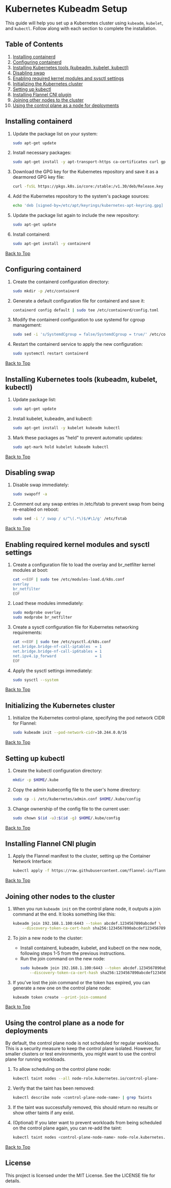 # Kubernetes Kubeadm Setup

This guide will help you set up a Kubernetes cluster using `kubeadm`, `kubelet`, and `kubectl`. Follow along with each section to complete the installation.

## Table of Contents

1. [Installing containerd](#installing-containerd)
2. [Configuring containerd](#configuring-containerd)
3. [Installing Kubernetes tools (kubeadm, kubelet, kubectl)](#installing-kubernetes-tools-kubeadm-kubelet-kubectl)
4. [Disabling swap](#disabling-swap)
5. [Enabling required kernel modules and sysctl settings](#enabling-required-kernel-modules-and-sysctl-settings)
6. [Initializing the Kubernetes cluster](#initializing-the-kubernetes-cluster)
7. [Setting up kubectl](#setting-up-kubectl)
8. [Installing Flannel CNI plugin](#installing-flannel-cni-plugin)
9. [Joining other nodes to the cluster](#joining-other-nodes-to-the-cluster)
10. [Using the control plane as a node for deployments](#using-the-control-plane-as-a-node-for-deployments)

## Installing containerd

1. Update the package list on your system:
    ```bash
    sudo apt-get update
    ```

2. Install necessary packages:
    ```bash
    sudo apt-get install -y apt-transport-https ca-certificates curl gpg
    ```

3. Download the GPG key for the Kubernetes repository and save it as a dearmored GPG key file:
    ```bash
    curl -fsSL https://pkgs.k8s.io/core:/stable:/v1.30/deb/Release.key | sudo gpg --dearmor -o /etc/apt/keyrings/kubernetes-apt-keyring.gpg
    ```

4. Add the Kubernetes repository to the system's package sources:
    ```bash
    echo 'deb [signed-by=/etc/apt/keyrings/kubernetes-apt-keyring.gpg] https://pkgs.k8s.io/core:/stable:/v1.30/deb/ /' | sudo tee /etc/apt/sources.list.d/kubernetes.list
    ```

5. Update the package list again to include the new repository:
    ```bash
    sudo apt-get update
    ```

6. Install containerd:
    ```bash
    sudo apt-get install -y containerd
    ```

[Back to Top](#kubernetes-kubeadm-setup-tutorial)

## Configuring containerd

1. Create the containerd configuration directory:
    ```bash
    sudo mkdir -p /etc/containerd
    ```

2. Generate a default configuration file for containerd and save it:
    ```bash
    containerd config default | sudo tee /etc/containerd/config.toml
    ```

3. Modify the containerd configuration to use systemd for cgroup management:
    ```bash
    sudo sed -i 's/SystemdCgroup = false/SystemdCgroup = true/' /etc/containerd/config.toml
    ```

4. Restart the containerd service to apply the new configuration:
    ```bash
    sudo systemctl restart containerd
    ```

[Back to Top](#kubernetes-kubeadm-setup-tutorial)

## Installing Kubernetes tools (kubeadm, kubelet, kubectl)

1. Update package list:
    ```bash
    sudo apt-get update
    ```

2. Install kubelet, kubeadm, and kubectl:
    ```bash
    sudo apt-get install -y kubelet kubeadm kubectl
    ```

3. Mark these packages as "held" to prevent automatic updates:
    ```bash
    sudo apt-mark hold kubelet kubeadm kubectl
    ```

[Back to Top](#kubernetes-kubeadm-setup-tutorial)

## Disabling swap

1. Disable swap immediately:
    ```bash
    sudo swapoff -a
    ```

2. Comment out any swap entries in /etc/fstab to prevent swap from being re-enabled on reboot:
    ```bash
    sudo sed -i '/ swap / s/^\(.*\)$/#\1/g' /etc/fstab
    ```

[Back to Top](#kubernetes-kubeadm-setup-tutorial)

## Enabling required kernel modules and sysctl settings

1. Create a configuration file to load the overlay and br_netfilter kernel modules at boot:
    ```bash
    cat <<EOF | sudo tee /etc/modules-load.d/k8s.conf
    overlay
    br_netfilter
    EOF
    ```

2. Load these modules immediately:
    ```bash
    sudo modprobe overlay
    sudo modprobe br_netfilter
    ```

3. Create a sysctl configuration file for Kubernetes networking requirements:
    ```bash
    cat <<EOF | sudo tee /etc/sysctl.d/k8s.conf
    net.bridge.bridge-nf-call-iptables  = 1
    net.bridge.bridge-nf-call-ip6tables = 1
    net.ipv4.ip_forward                 = 1
    EOF
    ```

4. Apply the sysctl settings immediately:
    ```bash
    sudo sysctl --system
    ```

[Back to Top](#kubernetes-kubeadm-setup-tutorial)

## Initializing the Kubernetes cluster

1. Initialize the Kubernetes control-plane, specifying the pod network CIDR for Flannel:
    ```bash
    sudo kubeadm init --pod-network-cidr=10.244.0.0/16
    ```

[Back to Top](#kubernetes-kubeadm-setup-tutorial)

## Setting up kubectl

1. Create the kubectl configuration directory:
    ```bash
    mkdir -p $HOME/.kube
    ```

2. Copy the admin kubeconfig file to the user's home directory:
    ```bash
    sudo cp -i /etc/kubernetes/admin.conf $HOME/.kube/config
    ```

3. Change ownership of the config file to the current user:
    ```bash
    sudo chown $(id -u):$(id -g) $HOME/.kube/config
    ```

[Back to Top](#kubernetes-kubeadm-setup-tutorial)

## Installing Flannel CNI plugin

1. Apply the Flannel manifest to the cluster, setting up the Container Network Interface:
    ```bash
    kubectl apply -f https://raw.githubusercontent.com/flannel-io/flannel/master/Documentation/kube-flannel.yml
    ```

[Back to Top](#kubernetes-kubeadm-setup-tutorial)

## Joining other nodes to the cluster

1. When you run `kubeadm init` on the control plane node, it outputs a join command at the end. It looks something like this:
    ```bash
    kubeadm join 192.168.1.100:6443 --token abcdef.1234567890abcdef \
        --discovery-token-ca-cert-hash sha256:1234567890abcdef1234567890abcdef1234567890abcdef1234567890abcdef
    ```

2. To join a new node to the cluster:
    - Install containerd, kubeadm, kubelet, and kubectl on the new node, following steps 1-5 from the previous instructions.
    - Run the join command on the new node:
        ```bash
        sudo kubeadm join 192.168.1.100:6443 --token abcdef.1234567890abcdef \
            --discovery-token-ca-cert-hash sha256:1234567890abcdef1234567890abcdef1234567890abcdef1234567890abcdef
        ```

3. If you've lost the join command or the token has expired, you can generate a new one on the control plane node:
    ```bash
    kubeadm token create --print-join-command
    ```

[Back to Top](#kubernetes-kubeadm-setup-tutorial)

## Using the control plane as a node for deployments

By default, the control plane node is not scheduled for regular workloads. This is a security measure to keep the control plane isolated. However, for smaller clusters or test environments, you might want to use the control plane for running workloads.

1. To allow scheduling on the control plane node:
    ```bash
    kubectl taint nodes --all node-role.kubernetes.io/control-plane-
    ```

2. Verify that the taint has been removed:
    ```bash
    kubectl describe node <control-plane-node-name> | grep Taints
    ```

3. If the taint was successfully removed, this should return no results or show other taints if any exist.

4. (Optional) If you later want to prevent workloads from being scheduled on the control plane again, you can re-add the taint:
    ```bash
    kubectl taint nodes <control-plane-node-name> node-role.kubernetes.io/control-plane:NoSchedule
    ```

[Back to Top](#kubernetes-kubeadm-setup-tutorial)

## License

This project is licensed under the MIT License. See the LICENSE file for details.
